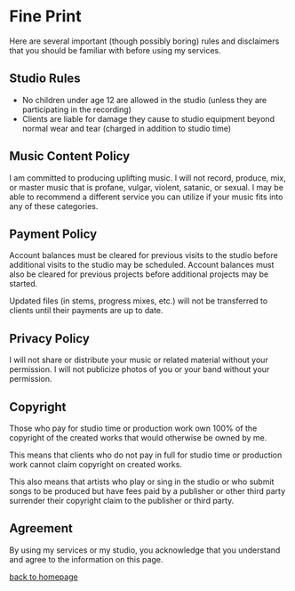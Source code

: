 # Fine Print

Here are several important (though possibly boring) rules and disclaimers that you should be familiar with before using my services.

## Studio Rules

- No children under age 12 are allowed in the studio (unless they are participating in the recording)
- Clients are liable for damage they cause to studio equipment beyond normal wear and tear (charged in addition to studio time)

## Music Content Policy

I am committed to producing uplifting music.  I will not record, produce, mix, or master music that is profane, vulgar, violent, satanic, or sexual.  I may be able to recommend a different service you can utilize if your music fits into any of these categories.

## Payment Policy

Account balances must be cleared for previous visits to the studio before additional visits to the studio may be scheduled.  Account balances must also be cleared for previous projects before additional projects may be started.

Updated files (in stems, progress mixes, etc.) will not be transferred to clients until their payments are up to date.

## Privacy Policy

I will not share or distribute your music or related material without your permission.  I will not publicize photos of you or your band without your permission.

## Copyright

Those who pay for studio time or production work own 100% of the copyright of the created works that would otherwise be owned by me.

This means that clients who do not pay in full for studio time or production work cannot claim copyright on created works.

This also means that artists who play or sing in the studio or who submit songs to be produced but have fees paid by a publisher or other third party surrender their copyright claim to the publisher or third party.

## Agreement

By using my services or my studio, you acknowledge that you understand and agree to the information on this page.

[back to homepage](/)
